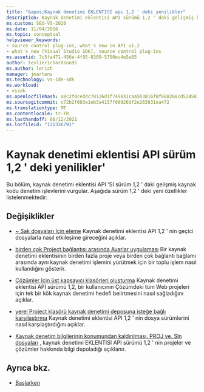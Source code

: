 ```yaml
---
title: "&apos;Kaynak denetimi EKLENTISI apı 1,2 ' deki yenilikler"
description: Kaynak denetimi eklentisi API sürümü 1,2 ' daki gelişmiş kaynak kodu denetim işlevindeki yenilikler hakkında bilgi edinin.
ms.custom: SEO-VS-2020
ms.date: 11/04/2016
ms.topic: conceptual
helpviewer_keywords:
- source control plug-ins, what's new in API v1.2
- what's new [Visual Studio SDK], source control plug-ins
ms.assetid: 7c5fa471-456e-4f95-8309-5750ec4e5e85
author: leslierichardson95
ms.author: lerich
manager: jmartens
ms.technology: vs-ide-sdk
ms.workload:
- vssdk
ms.openlocfilehash: a8c2f4ceddc70126d1f749831caa5b3816f8f688268cd5245819eae1982e45e0
ms.sourcegitcommit: c72b2f603e1eb3a4157f00926df2e263831ea472
ms.translationtype: MT
ms.contentlocale: tr-TR
ms.lasthandoff: 08/12/2021
ms.locfileid: "121336791"
---
```

# <a name="what39s-new-in-the-source-control-plug-in-api-version-12"></a>Kaynak denetimi eklentisi API sürüm 1,2 ' deki yenilikler&#39;
Bu bölüm, kaynak denetimi eklentisi API 'SI sürüm 1,2 ' daki gelişmiş kaynak kodu denetim işlevlerini vurgular. Aşağıda sürüm 1,2 ' deki yeni özellikler listelenmektedir:

## <a name="changes"></a>Değişiklikler
- [~ Sak dosyaları Için eleme](../../extensibility/internals/elimination-of-tilde-sak-files.md) Kaynak denetimi eklentisi API 1,2 ' nin geçici dosyalarla nasıl etkileşime gireceğini açıklar.

- [birden çok Project bağlantısı arasında Ayarlar uygulaması](../../extensibility/internals/application-of-settings-across-multiple-project-connections.md) Bir kaynak denetimi eklentisinin birden fazla proje veya birden çok bağlantı bağlamı arasında aynı kaynak denetimi işlemini yürütmek için bir toplu işlem nasıl kullandığını gösterir.

- [Çözümler Için üst kapsayıcı klasörleri oluşturma](../../extensibility/internals/creating-parent-container-folders-for-solutions.md) Kaynak denetimi eklentisi API sürümü 1,2, bir kullanıcının Çözümdeki tüm Web projeleri için tek bir kök kaynak denetimi hedefi belirtmesini nasıl sağladığını açıklar.

- [yerel Project klasörü kaynak denetimi deposuna isteğe bağlı karşılaştırma](../../extensibility/internals/optional-comparison-of-local-project-folder-to-source-control-store.md) Kaynak denetimi eklentisi API 1,2 ' nin dosya sürümlerini nasıl karşılaştırdığını açıklar.

- [Kaynak denetim bilgilerinin konumundan kaldırılması. PROJ ve. Sln dosyaları](../../extensibility/internals/removal-of-source-control-information-from-dot-proj-and-dot-sln-files.md) , kaynak denetimi EKLENTISI API sürümü 1,2 ' nin projeler ve çözümler hakkında bilgi depoladığı açıklanır.

## <a name="see-also"></a>Ayrıca bkz.
- [Başlarken](../../extensibility/internals/getting-started-with-source-control-plug-ins.md)
